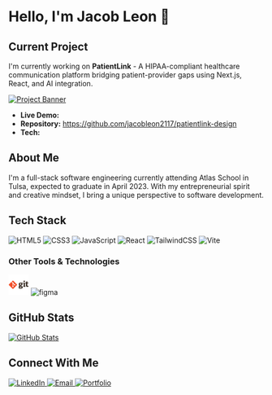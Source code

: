 # Hello, I'm Jacob Leon 👋

## Current Project

I'm currently working on **PatientLink** - A HIPAA-compliant healthcare communication platform bridging patient-provider gaps using Next.js, React, and AI integration.

[![Project Banner](https://via.placeholder.com/600x300?text=Project+Screenshot)](https://github.com/jacobleon2117/patientlink-design)

- **Live Demo:** 
- **Repository:** https://github.com/jacobleon2117/patientlink-design
- **Tech:** 


## About Me

I'm a full-stack software engineering currently attending Atlas School in Tulsa, expected to graduate in April 2023. With my entrepreneurial spirit and creative mindset, I bring a unique perspective to software development.

## Tech Stack

<p align="left">
  <img src="https://img.shields.io/badge/html5-%23E34F26.svg?style=for-the-badge&logo=html5&logoColor=white" alt="HTML5" />
  <img src="https://img.shields.io/badge/css3-%231572B6.svg?style=for-the-badge&logo=css3&logoColor=white" alt="CSS3" />
  <img src="https://img.shields.io/badge/javascript-%23323330.svg?style=for-the-badge&logo=javascript&logoColor=%23F7DF1E" alt="JavaScript" />
  <img src="https://img.shields.io/badge/react-%2320232a.svg?style=for-the-badge&logo=react&logoColor=%2361DAFB" alt="React" />
  <img src="https://img.shields.io/badge/tailwindcss-%2338B2AC.svg?style=for-the-badge&logo=tailwind-css&logoColor=white" alt="TailwindCSS" />
  <img src="https://img.shields.io/badge/vite-%23646CFF.svg?style=for-the-badge&logo=vite&logoColor=white" alt="Vite" />
</p>

### Other Tools & Technologies

<p align="left">
  <img src="https://raw.githubusercontent.com/devicons/devicon/master/icons/git/git-original-wordmark.svg" alt="git" width="40" height="40"/>
  <img src="https://www.vectorlogo.zone/logos/figma/figma-icon.svg" alt="figma" width="40" height="40"/>
</p>

## GitHub Stats

[![GitHub Stats](https://github-readme-stats.vercel.app/api?username=jacobleon2117&show_icons=true&theme=radical)](https://github.com/jacobleon2117)

## Connect With Me

<p align="left">
  <a href="https://linkedin.com/in/yourprofile" target="_blank">
    <img src="https://raw.githubusercontent.com/rahuldkjain/github-profile-readme-generator/master/src/images/icons/Social/linked-in-alt.svg" alt="LinkedIn" height="30" width="40" />
  </a>
  <a href="mailto:your.email@gmail.com" target="_blank">
    <img src="https://raw.githubusercontent.com/rahuldkjain/github-profile-readme-generator/master/src/images/icons/Social/google.svg" alt="Email" height="30" width="40" />
  </a>
  <a href="https://yourwebsite.com" target="_blank">
    <img src="https://raw.githubusercontent.com/rahuldkjain/github-profile-readme-generator/master/src/images/icons/Social/rss.svg" alt="Portfolio" height="30" width="40" />
  </a>
</p>
